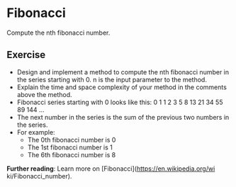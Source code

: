 # Fibonacci
Compute the nth fibonacci number.

## Exercise
* Design and implement a method to compute the nth fibonacci number in the series starting with 0. n is the input parameter to the method.
* Explain the time and space complexity of your method in the comments above the method.
* Fibonacci series starting with 0 looks like this: 0 1 1 2 3 5 8 13 21 34 55 89 144 ...
* The next number in the series is the sum of the previous two numbers in the series.
* For example:
   - The 0th fibonacci number is 0
   - The 1st fibonacci number is 1
   - The 6th fibonacci number is 8

<b>Further reading</b>: Learn more on [Fibonacci](https://en.wikipedia.org/wi ki/Fibonacci_number).
